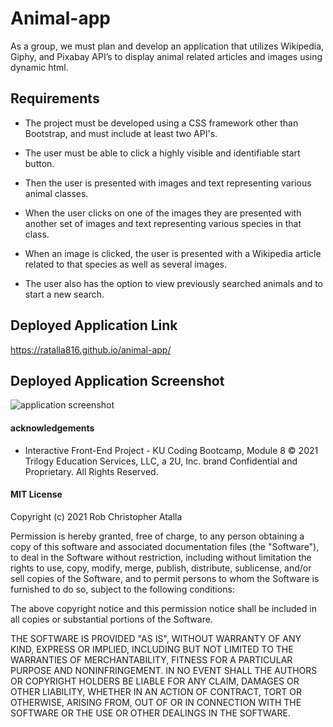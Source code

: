 # Animal-app 

As a group, we must plan and develop an application that utilizes Wikipedia, Giphy, and Pixabay API’s to display animal related articles and images using dynamic html. 


## Requirements

* The project must be developed using a CSS framework other than Bootstrap, and must include at least two API's.

* The user must be able to click a highly visible and identifiable start button. 

* Then the user is presented with images and text representing various animal classes.

* When the user clicks on one of the images they are presented with another set of images and text representing various species in that class. 

* When an image is clicked, the user is presented with a Wikipedia article related to that species as well as several images. 

* The user also has the option to view previously searched animals and to start a new search. 



## Deployed Application Link

https://ratalla816.github.io/animal-app/

## Deployed Application Screenshot

![application screenshot](./assets/workday-scheduler-screenshot.JPG)

#### acknowledgements

* Interactive Front-End Project - KU Coding Bootcamp, Module 8 
© 2021 Trilogy Education Services, LLC, a 2U, Inc. 
brand Confidential and Proprietary. All Rights Reserved.

#### MIT License

Copyright (c) 2021 Rob Christopher Atalla

Permission is hereby granted, free of charge, to any person obtaining a copy of this software and associated documentation files (the "Software"), to deal in the Software without restriction, including without limitation the rights to use, copy, modify, merge, publish, distribute, sublicense, and/or sell copies of the Software, and to permit persons to whom the Software is furnished to do so, subject to the following conditions:

The above copyright notice and this permission notice shall be included in all copies or substantial portions of the Software.

THE SOFTWARE IS PROVIDED "AS IS", WITHOUT WARRANTY OF ANY KIND, EXPRESS OR IMPLIED, INCLUDING BUT NOT LIMITED TO THE WARRANTIES OF MERCHANTABILITY, FITNESS FOR A PARTICULAR PURPOSE AND NONINFRINGEMENT. IN NO EVENT SHALL THE AUTHORS OR COPYRIGHT HOLDERS BE LIABLE FOR ANY CLAIM, DAMAGES OR OTHER LIABILITY, WHETHER IN AN ACTION OF CONTRACT, TORT OR OTHERWISE, ARISING FROM, OUT OF OR IN CONNECTION WITH THE SOFTWARE OR THE USE OR OTHER DEALINGS IN THE SOFTWARE.

